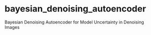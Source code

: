 # bayesian_denoising_autoencoder
Bayesian Denoising Autoencoder for Model Uncertainty in Denoising Images
